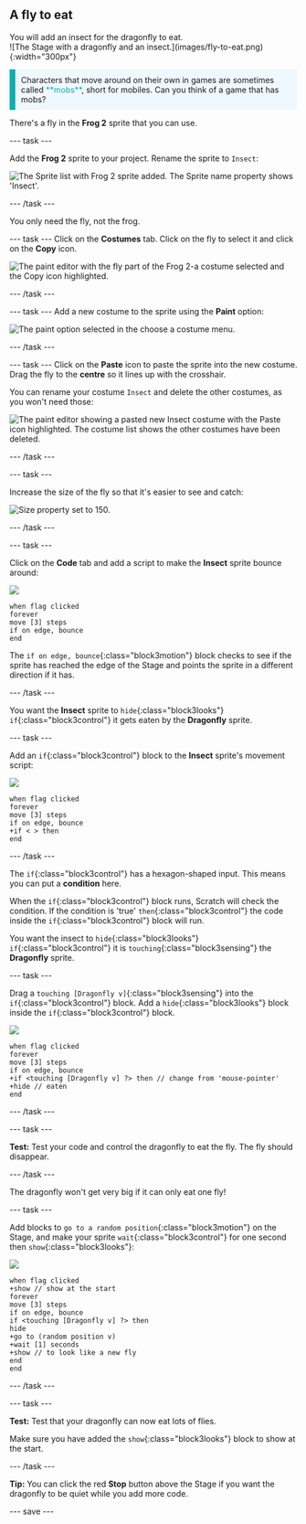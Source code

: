 ## A fly to eat

<div style="display: flex; flex-wrap: wrap">
<div style="flex-basis: 200px; flex-grow: 1; margin-right: 15px;">
You will add an insect for the dragonfly to eat. 
</div>
<div>
![The Stage with a dragonfly and an insect.](images/fly-to-eat.png){:width="300px"}
</div>
</div>

<p style="border-left: solid; border-width:10px; border-color: #0faeb0; background-color: aliceblue; padding: 10px;">
Characters that move around on their own in games are sometimes called <span style="color: #0faeb0">**mobs**</span>, short for mobiles. Can you think of a game that has mobs?</p>

There's a fly in the **Frog 2** sprite that you can use.

--- task ---

Add the **Frog 2** sprite to your project. Rename the sprite to `Insect`:

![The Sprite list with Frog 2 sprite added. The Sprite name property shows 'Insect'.](images/fly-sprite.png)


--- /task ---

You only need the fly, not the frog.

--- task ---
Click on the **Costumes** tab. Click on the fly to select it and click on the **Copy** icon.

![The paint editor with the fly part of the Frog 2-a costume selected and the Copy icon highlighted.](images/copy-fly.png)

--- /task ---

--- task ---
Add a new costume to the sprite using the **Paint** option:

![The paint option selected in the choose a costume menu.](images/paint-sprite.png)

--- /task ---

--- task ---
Click on the **Paste** icon to paste the sprite into the new costume. Drag the fly to the **centre** so it lines up with the crosshair.

You can rename your costume `Insect` and delete the other costumes, as you won't need those:

![The paint editor showing a pasted new Insect costume with the Paste icon highlighted. The costume list shows the other costumes have been deleted.](images/fly-costume.png)

--- /task ---

--- task ---

Increase the size of the fly so that it's easier to see and catch:

![Size property set to 150.](images/fly-size.png)

--- /task ---

--- task ---

Click on the **Code** tab and add a script to make the **Insect** sprite bounce around:

![](images/fly-icon.png)

```blocks3
when flag clicked
forever
move [3] steps
if on edge, bounce
end
```

The `if on edge, bounce`{:class="block3motion"} block checks to see if the sprite has reached the edge of the Stage and points the sprite in a different direction if it has. 

--- /task ---

You want the **Insect** sprite to `hide`{:class="block3looks"} `if`{:class="block3control"} it gets eaten by the **Dragonfly** sprite. 

--- task ---

Add an `if`{:class="block3control"} block to the **Insect** sprite's movement script:

![](images/fly-icon.png)

```blocks3
when flag clicked
forever
move [3] steps
if on edge, bounce
+if < > then 
end
```
--- /task ---

The `if`{:class="block3control"} has a hexagon-shaped input. This means you can put a **condition** here. 

When the `if`{:class="block3control"} block runs, Scratch will check the condition. If the condition is 'true' `then`{:class="block3control"} the code inside the `if`{:class="block3control"} block will run.

You want the insect to `hide`{:class="block3looks"} `if`{:class="block3control"} it is `touching`{:class="block3sensing"} the **Dragonfly** sprite.

--- task ---

Drag a `touching [Dragonfly v]`{:class="block3sensing"} into the `if`{:class="block3control"} block. Add a `hide`{:class="block3looks"} block inside the `if`{:class="block3control"} block.

![](images/fly-icon.png)

```blocks3
when flag clicked
forever
move [3] steps
if on edge, bounce
+if <touching [Dragonfly v] ?> then // change from 'mouse-pointer'
+hide // eaten
end
```

--- /task ---

--- task ---

**Test:** Test your code and control the dragonfly to eat the fly. The fly should disappear.

--- /task ---

The dragonfly won't get very big if it can only eat one fly! 

--- task ---

Add blocks to `go to a random position`{:class="block3motion"} on the Stage, and make your sprite `wait`{:class="block3control"} for one second then `show`{:class="block3looks"}:

![](images/fly-icon.png)

```blocks3
when flag clicked
+show // show at the start
forever
move [3] steps
if on edge, bounce
if <touching [Dragonfly v] ?> then
hide
+go to (random position v)
+wait [1] seconds
+show // to look like a new fly
end
end
```

--- /task ---

--- task ---

**Test:** Test that your dragonfly can now eat lots of flies.

Make sure you have added the `show`{:class="block3looks"} block to show at the start.

--- /task ---

**Tip:** You can click the red **Stop** button above the Stage if you want the dragonfly to be quiet while you add more code.

--- save ---
